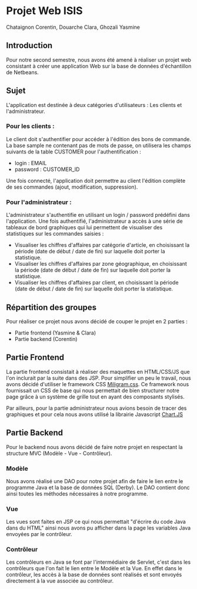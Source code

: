 # Projet Web ISIS
Chataignon Corentin, Douarche Clara, Ghozali Yasmine

## Introduction

Pour notre second semestre, nous avons été amené à réaliser un projet web consistant à créer une application Web 
sur la base de données d'échantillon de Netbeans.

## Sujet
L'application est destinée à deux catégories d'utilisateurs : Les clients et l'administrateur.
### Pour les clients :
Le client doit s'authentifier pour accéder à l'édition des bons de commande.
La base sample ne contenant pas de mots de passe, on utilisera les champs suivants de la table CUSTOMER
pour l'authentification :

* login : EMAIL
* password : CUSTOMER_ID

Une fois connecté, l'application doit permettre au client l'édition complète de ses commandes (ajout,
modification, suppression).
### Pour l'administrateur :
L'administrateur s'authentifie en utilisant un login / password prédéfini dans l'application.
Une fois authentifié, l'administrateur a accès à une série de tableaux de bord graphiques qui lui permettent de
visualiser des statistiques sur les commandes saisies :

* Visualiser les chiffres d'affaires par catégorie d'article, en choisissant la période (date de début / date
de fin) sur laquelle doit porter la statistique.
* Visualiser les chiffres d'affaires par zone géographique, en choisissant la période (date de début / date
de fin) sur laquelle doit porter la statistique.
* Visualiser les chiffres d'affaires par client, en choisissant la période (date de début / date de fin) sur
laquelle doit porter la statistique.

## Répartition des groupes

Pour réaliser ce projet nous avons décidé de couper le projet en 2 parties :

* Partie frontend (Yasmine & Clara)
* Partie backend (Corentin)

## Partie Frontend

La partie frontend consistait à réaliser des maquettes en HTML/CSS/JS que l'on inclurait par la suite dans des JSP. Pour simplifier
un peu le travail, nous avons décidé d'utiliser le framework CSS [Miligram.css](https://milligram.io/). Ce framework nous
fournissait un CSS de base qui nous permettait de bien structurer notre page grâce à un système de grille tout en ayant des
composants stylisés.

Par ailleurs, pour la partie administrateur nous avions besoin de tracer des graphiques et pour cela nous avons utilisé la 
librairie Javascript [Chart.JS](http://www.chartjs.org/)


## Partie Backend

Pour le backend nous avons décidé de faire notre projet en respectant la structure MVC (Modèle - Vue - Contrôleur). 

### Modèle

Nous avons réalisé une DAO pour notre projet afin de faire le lien entre le programme Java et la base de données SQL (Derby).
Le DAO contient donc ainsi toutes les méthodes nécessaires à notre programme.

### Vue 

Les vues sont faites en JSP ce qui nous permettait "d'écrire du code Java dans du HTML" ainsi nous avons pu afficher dans la page
les variables Java envoyées par le contrôleur.

### Contrôleur

Les contrôleurs en Java se font par l'intermédiaire de Servlet, c'est dans les contrôleurs que l'on fait le lien entre le Modèle et
la Vue. En effet dans le contrôleur, les accès à la base de données sont réalisés et sont envoyés directement à la vue associée
au contrôleur.




